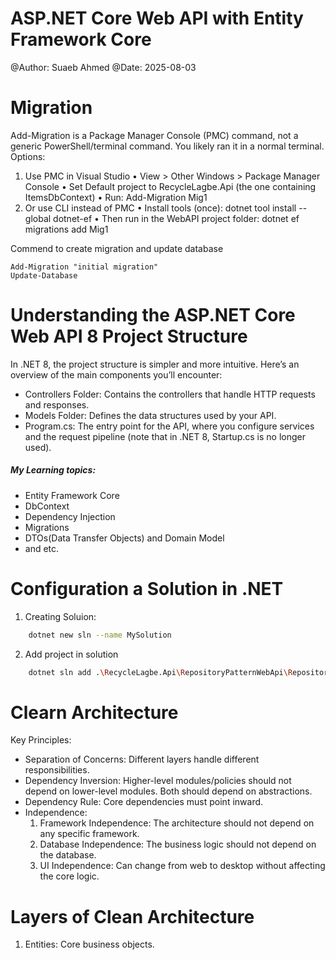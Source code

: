 # ASP.NET Core Web API with Entity Framework Core

@Author: Suaeb Ahmed @Date: 2025-08-03


# Migration

Add-Migration is a Package Manager Console (PMC) command, not a generic PowerShell/terminal command. You likely ran it in a normal terminal.
Options:
1.	Use PMC in Visual Studio
•	View > Other Windows > Package Manager Console
•	Set Default project to RecycleLagbe.Api (the one containing ItemsDbContext)
•	Run: Add-Migration Mig1
2.	Or use CLI instead of PMC
•	Install tools (once): dotnet tool install --global dotnet-ef
•	Then run in the WebAPI project folder: dotnet ef migrations add Mig1


Commend to create migration and update database
```
Add-Migration "initial migration"
Update-Database
```
# Understanding the ASP.NET Core Web API 8 Project Structure
In .NET 8, the project structure is simpler and more intuitive. Here’s an overview of the main components you’ll encounter:

- Controllers Folder: Contains the controllers that handle HTTP requests and responses.
- Models Folder: Defines the data structures used by your API.
- Program.cs: The entry point for the API, where you configure services and the request pipeline (note that in .NET 8, Startup.cs is no longer used).


##### My Learning topics:
- Entity Framework Core
- DbContext		
- Dependency Injection
- Migrations
- DTOs(Data Transfer Objects) and Domain Model
- and etc.


# Configuration a Solution in .NET

1. Creating Soluion:

```bash
    dotnet new sln --name MySolution
```

2. Add project in solution

```bash
	dotnet sln add .\RecycleLagbe.Api\RepositoryPatternWebApi\RepositoryPatternWebApi.csproj
```


# Clearn Architecture

Key Principles:
- Separation of Concerns: Different layers handle different responsibilities.
- Dependency Inversion: Higher-level modules/policies should not depend on lower-level modules. Both should depend on abstractions.
- Dependency Rule: Core dependencies must point inward.
- Independence:
	1. Framework Independence: The architecture should not depend on any specific framework.
	2. Database Independence: The business logic should not depend on the database.
	3. UI Independence: Can change from web to desktop without affecting the core logic.


# Layers of Clean Architecture
1. Entities: Core business objects.

